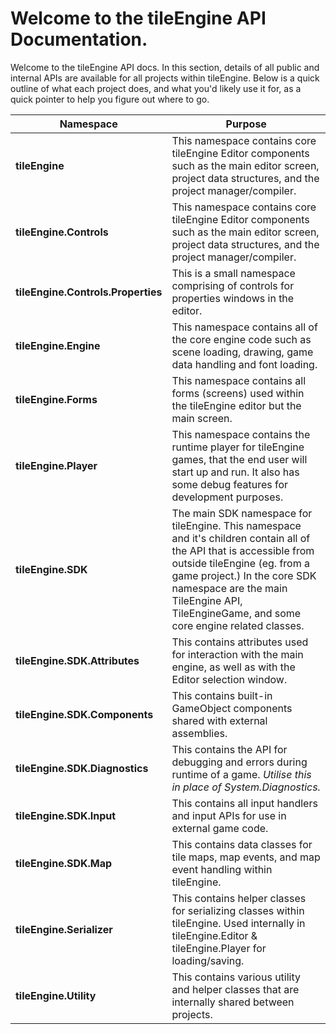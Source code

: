 # Welcome to the tileEngine API Documentation.
Welcome to the tileEngine API docs. In this section, details of all public and internal APIs are available for all projects within tileEngine. Below is a quick
outline of what each project does, and what you'd likely use it for, as a quick pointer to help you figure out where to go.

| Namespace      | Purpose |
| ----------- | ----------- |
| **tileEngine** | This namespace contains core tileEngine Editor components such as the main editor screen, project data structures, and the project manager/compiler. |
| **tileEngine.Controls** | This namespace contains core tileEngine Editor components such as the main editor screen, project data structures, and the project manager/compiler. |
| **tileEngine.Controls.Properties** | This is a small namespace comprising of controls for properties windows in the editor. |
| **tileEngine.Engine** | This namespace contains all of the core engine code such as scene loading, drawing, game data handling and font loading. |
| **tileEngine.Forms** | This namespace contains all forms (screens) used within the tileEngine editor but the main screen. |
| **tileEngine.Player** | This namespace contains the runtime player for tileEngine games, that the end user will start up and run. It also has some debug features for development purposes. |
| **tileEngine.SDK** | The main SDK namespace for tileEngine. This namespace and it's children contain all of the API that is accessible from outside tileEngine (eg. from a game project.) In the core SDK namespace are the main TileEngine API, TileEngineGame, and some core engine related classes. |
| **tileEngine.SDK.Attributes** | This contains attributes used for interaction with the main engine, as well as with the Editor selection window. |
| **tileEngine.SDK.Components** | This contains built-in GameObject components shared with external assemblies. |
| **tileEngine.SDK.Diagnostics** | This contains the API for debugging and errors during runtime of a game. *Utilise this in place of System.Diagnostics.* |
| **tileEngine.SDK.Input** | This contains all input handlers and input APIs for use in external game code. |
| **tileEngine.SDK.Map** |  This contains data classes for tile maps, map events, and map event handling within tileEngine. |
| **tileEngine.Serializer** | This contains helper classes for serializing classes within tileEngine. Used internally in tileEngine.Editor & tileEngine.Player for loading/saving. |
| **tileEngine.Utility** | This contains various utility and helper classes that are internally shared between projects. |